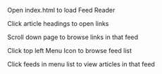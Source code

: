 Open index.html to load Feed Reader

Click article headings to open links

Scroll down page to browse links in that feed

Click top left Menu Icon to browse feed list

Click feeds in menu list to view articles in that feed
